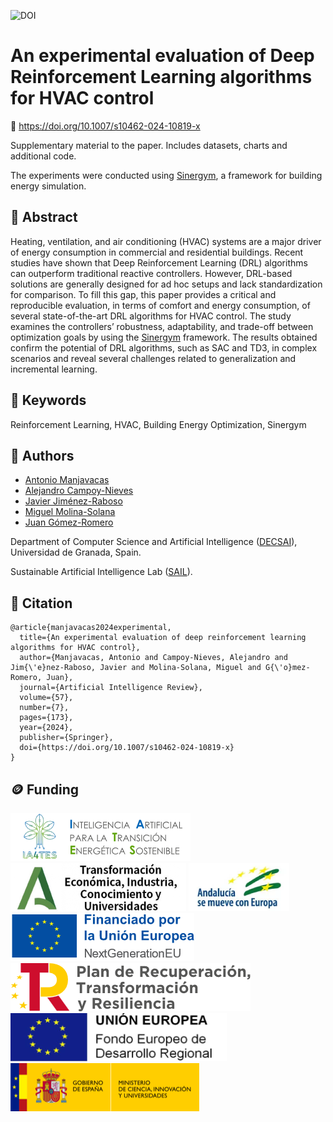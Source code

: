 ![DOI](https://img.shields.io/badge/DOI-10.1007%2Fs10462--024--10819--x-blue)

# An experimental evaluation of Deep Reinforcement Learning algorithms for HVAC control

🔗 https://doi.org/10.1007/s10462-024-10819-x

Supplementary material to the paper. Includes datasets, charts and additional code.

The experiments were conducted using [Sinergym](https://github.com/ugr-sail/sinergym), a framework for building energy simulation.

## 📖 Abstract

Heating, ventilation, and air conditioning (HVAC) systems are a major driver of energy consumption in commercial and residential buildings. Recent studies have shown that Deep Reinforcement Learning (DRL) algorithms can outperform traditional reactive controllers. However, DRL-based solutions are generally designed for ad hoc setups and lack standardization for comparison. To fill this gap, this paper provides a critical and reproducible evaluation, in terms of comfort and energy consumption, of several state-of-the-art DRL algorithms for HVAC control. The study examines the controllers’ robustness, adaptability, and trade-off between optimization goals by using the [Sinergym](https://github.com/ugr-sail/sinergym) framework. The results obtained confirm the potential of DRL algorithms, such as SAC and TD3, in complex scenarios and reveal several challenges related to generalization and incremental learning.

## 🔑 Keywords

Reinforcement Learning, HVAC, Building Energy Optimization, Sinergym

## 👥 Authors

* [Antonio Manjavacas](mailto:manjavacas@ugr.es)
* [Alejandro Campoy-Nieves](mailto:alejandroac79@correo.ugr.es)
* [Javier Jiménez-Raboso](mailto:javi.j21@gmail.com)
* [Miguel Molina-Solana](mailto:miguelmolina@ugr.es)
* [Juan Gómez-Romero](mailto:jgomez@decsai.ugr.es)

Department of Computer Science and Artificial Intelligence ([DECSAI](https://decsai.ugr.es/)), Universidad de Granada, Spain.

Sustainable Artificial Intelligence Lab ([SAIL](https://wpd.ugr.es/~sail/)).

## 📝 Citation

```
@article{manjavacas2024experimental,
  title={An experimental evaluation of deep reinforcement learning algorithms for HVAC control},
  author={Manjavacas, Antonio and Campoy-Nieves, Alejandro and Jim{\'e}nez-Raboso, Javier and Molina-Solana, Miguel and G{\'o}mez-Romero, Juan},
  journal={Artificial Intelligence Review},
  volume={57},
  number={7},
  pages={173},
  year={2024},
  publisher={Springer},
  doi={https://doi.org/10.1007/s10462-024-10819-x}
}
```

## 🪙 Funding

![IA4TES](/logos/ia4tes.png)
![Junta de Andalucía](/logos/ja.png)
![Andalucía se mueve con Europa](/logos/and.png)
![European Union](/logos/eu.png)
![Plan de Recuperación, Transformación y Resiliencia](/logos/prtr.png)
![FEDER](/logos/feder.png)
![Ministerio de Ciencia, Innovación y Universidades](/logos/mciu.png)
